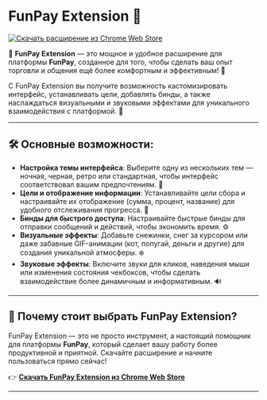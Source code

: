 # FunPay Extension 💎

[![Скачать расширение из Chrome Web Store](https://img.shields.io/badge/Скачать%20из-Chrome%20Web%20Store-blue)](https://chromewebstore.google.com/detail/funpay-extension/ecccjfpmhpnahbldabbhdccohmnidmkc?hl=ru&utm_source=ext_sidebar)

💎 **FunPay Extension** — это мощное и удобное расширение для платформы **FunPay**, созданное для того, чтобы сделать ваш опыт торговли и общения ещё более комфортным и эффективным! 🚀

С FunPay Extension вы получите возможность кастомизировать интерфейс, устанавливать цели, добавлять бинды, а также наслаждаться визуальными и звуковыми эффектами для уникального взаимодействия с платформой. 🎯

---

## 🛠️ Основные возможности:

- **Настройка темы интерфейса**: Выберите одну из нескольких тем — ночная, черная, ретро или стандартная, чтобы интерфейс соответствовал вашим предпочтениям. 🎨  
- **Цели и отображение информации**: Устанавливайте цели сбора и настраивайте их отображение (сумма, процент, название) для удобного отслеживания прогресса. 🎯  
- **Бинды для быстрого доступа**: Настраивайте быстрые бинды для отправки сообщений и действий, чтобы экономить время. ⚙️  
- **Визуальные эффекты**: Добавьте снежинки, снег за курсором или даже забавные GIF-анимации (кот, попугай, деньги и другие) для создания уникальной атмосферы. ❄️  
- **Звуковые эффекты**: Включите звуки для кликов, наведения мыши или изменения состояния чекбоксов, чтобы сделать взаимодействие более динамичным и информативным. 🔊  

---

## 🚀 Почему стоит выбрать FunPay Extension?

FunPay Extension — это не просто инструмент, а настоящий помощник для платформы **FunPay**, который сделает вашу работу более продуктивной и приятной. Скачайте расширение и начните пользоваться прямо сейчас!  

👉 **[Скачать FunPay Extension из Chrome Web Store](https://chromewebstore.google.com/detail/funpay-extension/ecccjfpmhpnahbldabbhdccohmnidmkc?hl=ru&utm_source=ext_sidebar)**  

---
